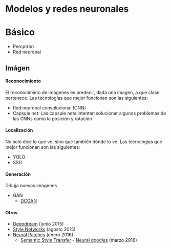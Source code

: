 # Modelos y redes neuronales

# Básico
* Percptrón
* Red neuronal

## Imágen

#### Reconocimiento
El reconocimieto de imágenes es predecir, dada una imagen, a que clase pertenece.  Las tecnologías que mejor funcionan son las siguientes:
* Red neuronal convolucional (CNN)
* Capsule net: Las capsule nets intentan solucionar algunos problemas de las CNNs como la posición y rotación

#### Localización
No solo dice lo que ve, sino que también dónde lo ve. Las tecnologías que mejor funcionan son las siguientes:
* YOLO
* SSD

#### Generación
Dibuja nuevas imágenes
* GAN
  * [DCGAN](https://github.com/carpedm20/DCGAN-tensorflow)

#### Otros
* [Deepdream](https://github.com/google/deepdream) (junio 2015)
* [Style Networks](https://arxiv.org/abs/1508.06576) (agosto 2015)
* [Neural Patches](https://arxiv.org/abs/1601.04589) (enero 2016)
    * [Semantic Style Transfer](https://arxiv.org/abs/1603.01768) - [Neural doodles](https://nucl.ai/blog/neural-doodles/) (marzo 2016)





